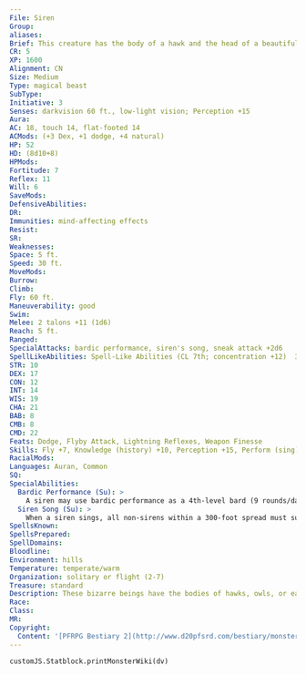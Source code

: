 ```yaml
---
File: Siren
Group: 
aliases: 
Brief: This creature has the body of a hawk and the head of a beautiful woman with long, shining hair.
CR: 5
XP: 1600
Alignment: CN
Size: Medium
Type: magical beast
SubType: 
Initiative: 3
Senses: darkvision 60 ft., low-light vision; Perception +15
Aura: 
AC: 18, touch 14, flat-footed 14
ACMods: (+3 Dex, +1 dodge, +4 natural)
HP: 52
HD: (8d10+8)
HPMods: 
Fortitude: 7
Reflex: 11
Will: 6
SaveMods: 
DefensiveAbilities: 
DR: 
Immunities: mind-affecting effects
Resist: 
SR: 
Weaknesses: 
Space: 5 ft.
Speed: 30 ft.
MoveMods: 
Burrow: 
Climb: 
Fly: 60 ft.
Maneuverability: good
Swim: 
Melee: 2 talons +11 (1d6)
Reach: 5 ft.
Ranged: 
SpecialAttacks: bardic performance, siren's song, sneak attack +2d6
SpellLikeAbilities: Spell-Like Abilities (CL 7th; concentration +12)  3/day-cause fear (DC 16), charm person (DC 16), deep slumber (DC 18), shout (DC 19)
STR: 10
DEX: 17
CON: 12
INT: 14
WIS: 19
CHA: 21
BAB: 8
CMB: 8
CMD: 22
Feats: Dodge, Flyby Attack, Lightning Reflexes, Weapon Finesse
Skills: Fly +7, Knowledge (history) +10, Perception +15, Perform (sing) +13, Stealth +14
RacialMods: 
Languages: Auran, Common
SQ: 
SpecialAbilities:
  Bardic Performance (Su): >
    A siren may use bardic performance as a 4th-level bard (9 rounds/day), and can use countersong, distraction, fascinate, inspire competence, and inspire courage. Levels in the bard class stack with this ability.
  Siren Song (Su): >
    When a siren sings, all non-sirens within a 300-foot spread must succeed on a DC 19 Will save or become enthralled (see below). The effect depends on the type of song the siren chooses, and continues for as long as the siren sings and for 1 round thereafter. A creature that successfully saves cannot be affected again by any of that siren's songs for 1 hour. These are sonic, mind-affecting effects. The save DC is Charisma-based. Enthralled creatures behave in one of the following four ways, which the siren chooses when she begins singing.  • Captivation: This functions exactly like a harpy's captivating song (Pathfinder RPG Bestiary 172).  • Fascination: Affected creatures are fascinated.  • Obsession: An obsessed victim becomes defensive of the siren and does all he can to prevent harm from coming to her, going so far as attacking his allies in her defense.  The victim is not controlled by the siren, but views her as a cherished ally. This is a charm effect.  • Slumber: The victim immediately falls asleep, rendering the creature helpless. While the siren is singing, no noise will wake the sleeping creature, though slapping or wounding him does. The creature continues sleeping for 1d4 minutes after the siren stops singing, but can be awakened by loud noises or any other normal method.
SpellsKnown: 
SpellsPrepared: 
SpellDomains: 
Bloodline: 
Environment: hills
Temperature: temperate/warm
Organization: solitary or flight (2-7)
Treasure: standard
Description: These bizarre beings have the bodies of hawks, owls, or eagles, but the heads of beautiful human women. Their faces typically ref lect the human ethnicity dominant in the area in which they lair, and they almost always bear a vibrant and youthful countenance.  All sirens are female and long-lived. The oldest known sirens haunt their territories for nearly a millennium, although most only live for a few hundred years. Sirens require male humanoids to mate, and several times per decade either capture or rescue bold or comely sailors who enter their territories. Stories abound of sirens dying- either through heartache or suicide-when sailors they attempted to lure overcame their compelling powers and escaped their grasps. Sirens always live near the sea, where their powerful voices can carry over the waves and attract the attention of unwary sailors who trespass near their isles.  A typical siren has a wing span of 8 feet, and weighs 120 pounds.
Race: 
Class: 
MR: 
Copyright:
  Content: '[PFRPG Bestiary 2](http://www.d20pfsrd.com/bestiary/monster-listings/magical-beasts/siren)'
---
```

```dataviewjs
customJS.Statblock.printMonsterWiki(dv)
```
